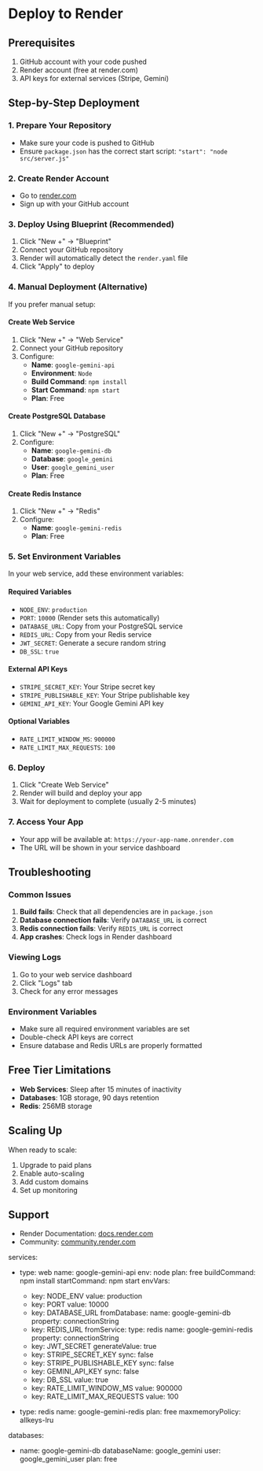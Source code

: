# Deploy to Render

## Prerequisites
1. GitHub account with your code pushed
2. Render account (free at render.com)
3. API keys for external services (Stripe, Gemini)

## Step-by-Step Deployment

### 1. Prepare Your Repository
- Make sure your code is pushed to GitHub
- Ensure `package.json` has the correct start script: `"start": "node src/server.js"`

### 2. Create Render Account
- Go to [render.com](https://render.com)
- Sign up with your GitHub account

### 3. Deploy Using Blueprint (Recommended)
1. Click "New +" → "Blueprint"
2. Connect your GitHub repository
3. Render will automatically detect the `render.yaml` file
4. Click "Apply" to deploy

### 4. Manual Deployment (Alternative)
If you prefer manual setup:

#### Create Web Service
1. Click "New +" → "Web Service"
2. Connect your GitHub repository
3. Configure:
   - **Name**: `google-gemini-api`
   - **Environment**: `Node`
   - **Build Command**: `npm install`
   - **Start Command**: `npm start`
   - **Plan**: Free

#### Create PostgreSQL Database
1. Click "New +" → "PostgreSQL"
2. Configure:
   - **Name**: `google-gemini-db`
   - **Database**: `google_gemini`
   - **User**: `google_gemini_user`
   - **Plan**: Free

#### Create Redis Instance
1. Click "New +" → "Redis"
2. Configure:
   - **Name**: `google-gemini-redis`
   - **Plan**: Free

### 5. Set Environment Variables
In your web service, add these environment variables:

#### Required Variables
- `NODE_ENV`: `production`
- `PORT`: `10000` (Render sets this automatically)
- `DATABASE_URL`: Copy from your PostgreSQL service
- `REDIS_URL`: Copy from your Redis service
- `JWT_SECRET`: Generate a secure random string
- `DB_SSL`: `true`

#### External API Keys
- `STRIPE_SECRET_KEY`: Your Stripe secret key
- `STRIPE_PUBLISHABLE_KEY`: Your Stripe publishable key
- `GEMINI_API_KEY`: Your Google Gemini API key

#### Optional Variables
- `RATE_LIMIT_WINDOW_MS`: `900000`
- `RATE_LIMIT_MAX_REQUESTS`: `100`

### 6. Deploy
1. Click "Create Web Service"
2. Render will build and deploy your app
3. Wait for deployment to complete (usually 2-5 minutes)

### 7. Access Your App
- Your app will be available at: `https://your-app-name.onrender.com`
- The URL will be shown in your service dashboard

## Troubleshooting

### Common Issues
1. **Build fails**: Check that all dependencies are in `package.json`
2. **Database connection fails**: Verify `DATABASE_URL` is correct
3. **Redis connection fails**: Verify `REDIS_URL` is correct
4. **App crashes**: Check logs in Render dashboard

### Viewing Logs
1. Go to your web service dashboard
2. Click "Logs" tab
3. Check for any error messages

### Environment Variables
- Make sure all required environment variables are set
- Double-check API keys are correct
- Ensure database and Redis URLs are properly formatted

## Free Tier Limitations
- **Web Services**: Sleep after 15 minutes of inactivity
- **Databases**: 1GB storage, 90 days retention
- **Redis**: 256MB storage

## Scaling Up
When ready to scale:
1. Upgrade to paid plans
2. Enable auto-scaling
3. Add custom domains
4. Set up monitoring

## Support
- Render Documentation: [docs.render.com](https://docs.render.com)
- Community: [community.render.com](https://community.render.com) 

services:
  - type: web
    name: google-gemini-api
    env: node
    plan: free
    buildCommand: npm install
    startCommand: npm start
    envVars:
      - key: NODE_ENV
        value: production
      - key: PORT
        value: 10000
      - key: DATABASE_URL
        fromDatabase:
          name: google-gemini-db
          property: connectionString
      - key: REDIS_URL
        fromService:
          type: redis
          name: google-gemini-redis
          property: connectionString
      - key: JWT_SECRET
        generateValue: true
      - key: STRIPE_SECRET_KEY
        sync: false
      - key: STRIPE_PUBLISHABLE_KEY
        sync: false
      - key: GEMINI_API_KEY
        sync: false
      - key: DB_SSL
        value: true
      - key: RATE_LIMIT_WINDOW_MS
        value: 900000
      - key: RATE_LIMIT_MAX_REQUESTS
        value: 100

  - type: redis
    name: google-gemini-redis
    plan: free
    maxmemoryPolicy: allkeys-lru

databases:
  - name: google-gemini-db
    databaseName: google_gemini
    user: google_gemini_user
    plan: free 